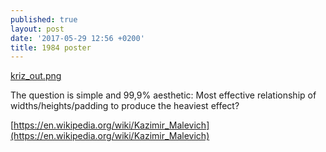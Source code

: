 ```yaml
---
published: true
layout: post
date: '2017-05-29 12:56 +0200'
title: 1984 poster
---
```

[kriz_out.png]({{site.baseurl}}/media/kriz_out.png)  

The question is simple and 99,9% aesthetic: Most effective relationship of widths/heights/padding to produce the heaviest effect?

[https://en.wikipedia.org/wiki/Kazimir_Malevich](https://en.wikipedia.org/wiki/Kazimir_Malevich)
